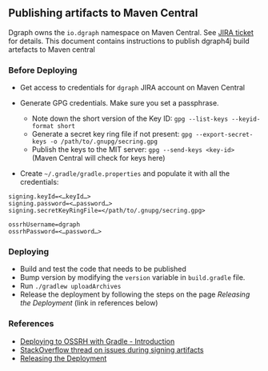 ## Publishing artifacts to Maven Central

Dgraph owns the `io.dgraph` namespace on Maven Central. See [JIRA ticket][jira] for details.
This document contains instructions to publish dgraph4j build artefacts to Maven central

[jira]: https://issues.sonatype.org/browse/OSSRH-35895

### Before Deploying

* Get access to credentials for `dgraph` JIRA account on Maven Central

* Generate GPG credentials. Make sure you set a passphrase.
  - Note down the short version of the Key ID: `gpg --list-keys --keyid-format short`
  - Generate a secret key ring file if not present: `gpg --export-secret-keys -o /path/to/.gnupg/secring.gpg`
  - Publish the keys to the MIT server: `gpg --send-keys <key-id>` (Maven Central will check for keys here)

* Create `~/.gradle/gradle.properties` and populate it with all the credentials:
```
signing.keyId=<…keyId…>
signing.password=<…password…>
signing.secretKeyRingFile=</path/to/.gnupg/secring.gpg>

ossrhUsername=dgraph
ossrhPassword=<…password…>
```

### Deploying
* Build and test the code that needs to be published
* Bump version by modifying the `version` variable in `build.gradle` file.
* Run `./gradlew uploadArchives`
* Release the deployment by following the steps on the page _Releasing the Deployment_ (link in references below)

### References
* [Deploying to OSSRH with Gradle - Introduction](http://central.sonatype.org/pages/gradle.html)
* [StackOverflow thread on issues during signing artifacts](https://stackoverflow.com/questions/27936119/gradle-uploadarchives-task-unable-to-read-secret-key)
* [Releasing the Deployment](http://central.sonatype.org/pages/releasing-the-deployment.html)
